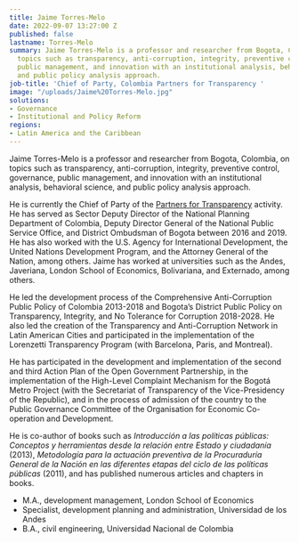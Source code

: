 ```yaml
---
title: Jaime Torres-Melo
date: 2022-09-07 13:27:00 Z
published: false
lastname: Torres-Melo
summary: Jaime Torres-Melo is a professor and researcher from Bogota, Colombia, on
  topics such as transparency, anti-corruption, integrity, preventive control, governance,
  public management, and innovation with an institutional analysis, behavioral science,
  and public policy analysis approach.
job-title: 'Chief of Party, Colombia Partners for Transparency '
image: "/uploads/Jaime%20Torres-Melo.jpg"
solutions:
- Governance
- Institutional and Policy Reform
regions:
- Latin America and the Caribbean
---
```


Jaime Torres-Melo is a professor and researcher from Bogota, Colombia, on topics such as transparency, anti-corruption, integrity, preventive control, governance, public management, and innovation with an institutional analysis, behavioral science, and public policy analysis approach.

He is currently the Chief of Party of the [Partners for Transparency](https://www.dai.com/our-work/projects/colombia-partners-for-transparency) activity. He has served as Sector Deputy Director of the National Planning Department of Colombia, Deputy Director General of the National Public Service Office, and District Ombudsman of Bogota between 2016 and 2019. He has also worked with the U.S. Agency for International Development, the United Nations Development Program, and the Attorney General of the Nation, among others. Jaime has worked at universities such as the Andes, Javeriana, London School of Economics, Bolivariana, and Externado, among others.

He led the development process of the Comprehensive Anti-Corruption Public Policy of Colombia 2013-2018 and Bogota’s District Public Policy on Transparency, Integrity, and No Tolerance for Corruption 2018-2028. He also led the creation of the Transparency and Anti-Corruption Network in Latin American Cities and participated in the implementation of the Lorenzetti Transparency Program (with Barcelona, Paris, and Montreal).

He has participated in the development and implementation of the second and third Action Plan of the Open Government Partnership, in the implementation of the High-Level Complaint Mechanism for the Bogotá Metro Project (with the Secretariat of Transparency of the Vice-Presidency of the Republic), and in the process of admission of the country to the Public Governance Committee of the Organisation for Economic Co-operation and Development.

He is co-author of books such as *Introducción a las políticas públicas: Conceptos y herramientas desde la relación entre Estado y ciudadanía* (2013), *Metodología para la actuación preventiva de la Procuraduría General de la Nación en las diferentes etapas del ciclo de las políticas públicas* (2011), and has published numerous articles and chapters in books.

* M.A., development management, London School of Economics
* Specialist, development planning and administration, Universidad de los Andes
* B.A., civil engineering, Universidad Nacional de Colombia